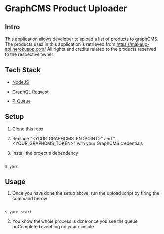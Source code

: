 # GraphCMS Product Uploader

## Intro

This application allows developer to upload a list of products to graphCMS.
The products used in this application is retrieved from https://makeup-api.herokuapp.com/
All rights and credits related to the products reserved to the respective owner


## Tech Stack

- [NodeJS](https://nodejs.org/en/)

- [GraphQL Request](https://www.npmjs.com/package/graphql-request)

- [P-Queue](https://www.npmjs.com/package/p-queue)


## Setup

1. Clone this repo

2. Replace "<YOUR_GRAPHCMS_ENDPOINT>" and "<YOUR_GRAPHCMS_TOKEN>" with your GraphCMS credentials

3. Install the project's dependency

```

$ yarn

```

## Usage

1. Once you have done the setup above, run the upload script by firing the command bellow 

```

$ yarn start

```

2. You know the whole process is done once you see the queue onCompleted event log on your console